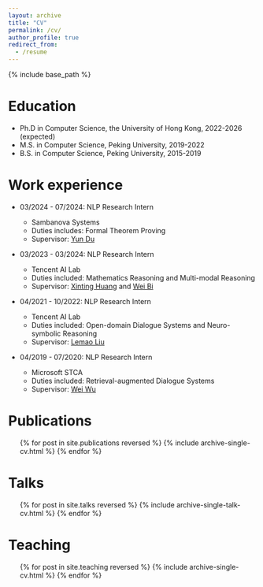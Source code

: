 ```yaml
---
layout: archive
title: "CV"
permalink: /cv/
author_profile: true
redirect_from:
  - /resume
---
```


{% include base_path %}

Education
======
* Ph.D in Computer Science, the University of Hong Kong, 2022-2026 (expected)
* M.S. in Computer Science, Peking University, 2019-2022
* B.S. in Computer Science, Peking University, 2015-2019

Work experience
======
* 03/2024 - 07/2024: NLP Research Intern
  * Sambanova Systems
  * Duties includes: Formal Theorem Proving
  * Supervisor: [Yun Du](https://www.linkedin.com/in/yun-du-ba99b524)

* 03/2023 - 03/2024: NLP Research Intern
  * Tencent AI Lab
  * Duties included: Mathematics Reasoning and Multi-modal Reasoning
  * Supervisor: [Xinting Huang](https://timhuang1.github.io/) and [Wei Bi](https://scholar.google.com/citations?user=aSJcgQMAAAAJ&hl=en)

* 04/2021 - 10/2022: NLP Research Intern
  * Tencent AI Lab
  * Duties included: Open-domain Dialogue Systems and Neuro-symbolic Reasoning
  * Supervisor: [Lemao Liu](https://lemaoliu.github.io/homepage/)

* 04/2019 - 07/2020: NLP Research Intern
  * Microsoft STCA
  * Duties included: Retrieval-augmented Dialogue Systems
  * Supervisor: [Wei Wu](https://sites.google.com/view/wei-wu-homepage)
  

Publications
======
  <ul>{% for post in site.publications reversed %}
    {% include archive-single-cv.html %}
  {% endfor %}</ul>
  
Talks
======
  <ul>{% for post in site.talks reversed %}
    {% include archive-single-talk-cv.html  %}
  {% endfor %}</ul>
  
Teaching
======
  <ul>{% for post in site.teaching reversed %}
    {% include archive-single-cv.html %}
  {% endfor %}</ul>
  

